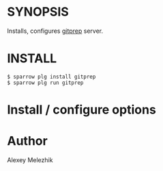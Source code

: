 # SYNOPSIS

Installs, configures [gitprep](https://github.com/yuki-kimoto/gitprep) server.

# INSTALL

    $ sparrow plg install gitprep
    $ sparrow plg run gitprep

# Install / configure options



# Author

Alexey Melezhik
